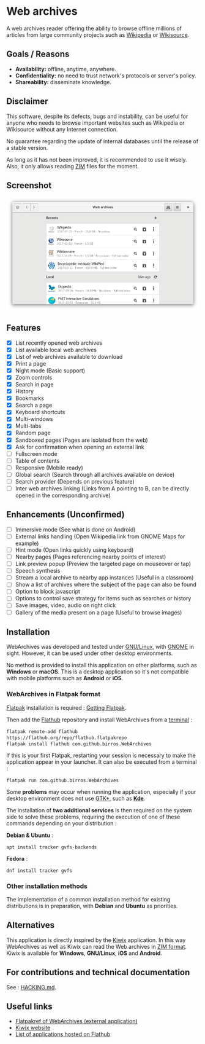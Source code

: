 # Web archives

A web archives reader offering the ability to browse offline millions of
articles from large community projects such as [Wikipedia] or [Wikisource].

## Goals / Reasons

* __Availability:__ offline, anytime, anywhere.
* __Confidentiality:__ no need to trust network's protocols or server's policy.
* __Shareability:__ disseminate knowledge.

## Disclaimer

This software, despite its defects, bugs and instability, can be useful for
anyone who needs to browse important websites such as Wikipedia or Wikisource
without any Internet connection.

No guarantee regarding the update of internal databases until the release of a
stable version.

As long as it has not been improved, it is recommended to use it wisely.
Also, it only allows reading [ZIM] files for the moment.

## Screenshot

![Application home page](/data/appdata/screenshots/home.png?raw=true)

## Features

- [x] List recently opened web archives
- [x] List available local web archives
- [x] List of web archives available to download
- [x] Print a page
- [x] Night mode (Basic support)
- [x] Zoom controls
- [x] Search in page
- [x] History
- [x] Bookmarks
- [x] Search a page
- [x] Keyboard shortcuts
- [x] Multi-windows
- [x] Multi-tabs
- [x] Random page
- [x] Sandboxed pages (Pages are isolated from the web)
- [x] Ask for confirmation when opening an external link
- [ ] Fullscreen mode
- [ ] Table of contents
- [ ] Responsive (Mobile ready)
- [ ] Global search (Search through all archives available on device)
- [ ] Search provider (Depends on previous feature)
- [ ] Inter web archives linking (Links from A pointing to B, can be directly
  opened in the corresponding archive)

## Enhancements (Unconfirmed)

- [ ] Immersive mode (See what is done on Android)
- [ ] External links handling (Open Wikipedia link from GNOME Maps for example)
- [ ] Hint mode (Open links quickly using keyboard)
- [ ] Nearby pages (Pages referencing nearby points of interest)
- [ ] Link preview popup (Preview the targeted page on mouseover or tap)
- [ ] Speech synthesis
- [ ] Stream a local archive to nearby app instances (Useful in a classroom)
- [ ] Show a list of archives where the subject of the page can also be found
- [ ] Option to block javascript
- [ ] Options to control save strategy for items such as searches or history
- [ ] Save images, video, audio on right click
- [ ] Gallery of the media present on a page (Useful to browse images)

## Installation

WebArchives was developed and tested under [GNU/Linux], with [GNOME] in sight.
However, it can be used under other desktop environments.

No method is provided to install this application on other platforms, such as
__Windows__ or __macOS__. This is a desktop application so it's not compatible
with mobile platforms such as __Android__ or __iOS__.

### WebArchives in Flatpak format

[Flatpak] installation is required : [Getting Flatpak].

Then add the [Flathub] repository and install WebArchives from a [terminal] :

    flatpak remote-add flathub https://flathub.org/repo/flathub.flatpakrepo
    flatpak install flathub com.github.birros.WebArchives

If this is your first Flatpak, restarting your session is necessary to make the
application appear in your launcher. It can also be executed from a terminal :

    flatpak run com.github.birros.WebArchives

Some __problems__ may occur when running the application, especially if your
desktop environment does not use [GTK+], such as __[Kde]__.

The installation of __two additional services__ is then required on the system
side to solve these problems, requiring the execution of one of these commands
depending on your distribution :

__Debian & Ubuntu__ :

    apt install tracker gvfs-backends

__Fedora__ :

    dnf install tracker gvfs

### Other installation methods

The implementation of a common installation method for existing distributions
is in preparation, with __Debian__ and __Ubuntu__ as priorities.

## Alternatives

This application is directly inspired by the [Kiwix] application. In this way
WebArchives as well as Kiwix can read the Web archives in [ZIM format]. Kiwix is
available for __Windows__, __GNU/Linux__, __iOS__ and __Android__.

## For contributions and technical documentation

See : [HACKING.md].

## Useful links

- [Flatpakref of WebArchives (external application)]
- [Kiwix website]
- [List of applications hosted on Flathub]

<!-- External links and references -->

[Wikipedia]: https://en.wikipedia.org/wiki/Wikipedia
[Wikisource]: https://en.wikipedia.org/wiki/Wikisource
[ZIM]: https://en.wikipedia.org/wiki/ZIM_(file_format)
[GNU/Linux]: https://en.wikipedia.org/wiki/Linux
[GNOME]: https://en.wikipedia.org/wiki/GNOME
[Flatpak]: https://en.wikipedia.org/wiki/Flatpak
[Getting Flatpak]: https://flatpak.org/getting.html
[Flathub]: https://flathub.org/
[terminal]: https://en.wikipedia.org/wiki/Terminal_emulator
[GTK+]: https://en.wikipedia.org/wiki/GTK+
[KDE]: https://en.wikipedia.org/wiki/KDE
[Kiwix]: https://en.wikipedia.org/wiki/Kiwix
[ZIM format]: https://en.wikipedia.org/wiki/ZIM_(file_format)
[HACKING.md]: HACKING.md
[Flatpakref of WebArchives (external application)]: https://flathub.org/repo/appstream/com.github.birros.WebArchives.flatpakref
[Kiwix website]: https://www.kiwix.org/
[List of applications hosted on Flathub]: https://flathub.org/apps.html
